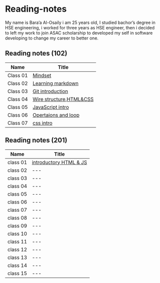 # Reading-notes 

My name is Bara’a Al-Osaily i am 25 years old, I studied bachor’s degree in HSE engineering, i worked for three years as HSE engineer, then i decided to left my work to join ASAC scholarship to developed my self in software developing to change my career to better one.

## Reading notes (102)

Name|Title
---|---
Class 01|[Mindset](midsit.md)
Class 02|[Learning markdown](read1.md)
Class 03|[Git introduction](read2.md)
Class 04|[Wire structure,HTML&CSS](read3.md)
Class 05|[JavaScript intro](read4.md)
Class 06|[Opertaions and loop](read5.md)
Class 07|[css intro](read6.md)

## Reading notes (201)
Name|Title
---|---
class 01|[introductory HTML & JS](clas01.md)
class 02|---
class 03|---
class 04|---
class 05|---
class 06|---
class 07|---
class 08|---
class 09|---
class 10|---
class 11|---
class 12|---
class 13|---
class 14|---
class 15|---

